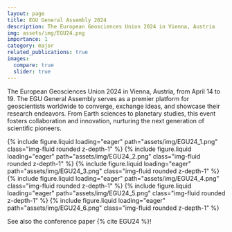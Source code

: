 ```yaml
---
layout: page
title: EGU General Assembly 2024
description: The European Geosciences Union 2024 in Vienna, Austria
img: assets/img/EGU24.png
importance: 1
category: major
related_publications: true
images:
  compare: true
  slider: true
---
```


The European Geosciences Union 2024 in Vienna, Austria, from April 14 to 19.  The EGU General Assembly serves as a premier platform for geoscientists worldwide to converge, exchange ideas, and showcase their research endeavors. From Earth sciences to planetary studies, this event fosters collaboration and innovation, nurturing the next generation of scientific pioneers.

<swiper-container keyboard="true" navigation="true" pagination="true" pagination-clickable="true" pagination-dynamic-bullets="true" rewind="true">
  <swiper-slide>{% include figure.liquid loading="eager" path="assets/img/EGU24_1.png" class="img-fluid rounded z-depth-1" %}</swiper-slide>
  <swiper-slide>{% include figure.liquid loading="eager" path="assets/img/EGU24_2.png" class="img-fluid rounded z-depth-1" %}</swiper-slide>
  <swiper-slide>{% include figure.liquid loading="eager" path="assets/img/EGU24_3.png" class="img-fluid rounded z-depth-1" %}</swiper-slide>
  <swiper-slide>{% include figure.liquid loading="eager" path="assets/img/EGU24_4.png" class="img-fluid rounded z-depth-1" %}</swiper-slide>
  <swiper-slide>{% include figure.liquid loading="eager" path="assets/img/EGU24_5.png" class="img-fluid rounded z-depth-1" %}</swiper-slide>
  <swiper-slide>{% include figure.liquid loading="eager" path="assets/img/EGU24_6.png" class="img-fluid rounded z-depth-1" %}</swiper-slide>
</swiper-container>



See also the conference paper {% cite EGU24 %}!



